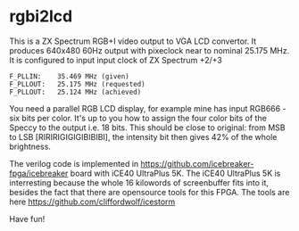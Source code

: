 # rgbi2lcd

This is a ZX Spectrum RGB+I video output to VGA LCD convertor.
It produces 640x480 60Hz output with pixeclock near to nominal 25.175 MHz.
It is configured to input input clock of ZX Spectrum +2/+3
~~~
F_PLLIN:    35.469 MHz (given)
F_PLLOUT:   25.175 MHz (requested)
F_PLLOUT:   25.124 MHz (achieved)
~~~
You need a parallel RGB LCD display, for example mine has input RGB666 - six bits per color.
It's up to you how to assign the four color bits of the Speccy to the output i.e. 18 bits.
This should be close to original: from MSB to LSB [RIRIRIGIGIGIBIBIBI], the intensity bit then
gives 42% of the whole brightness.

The verilog code is implemented in https://github.com/icebreaker-fpga/icebreaker board with iCE40 UltraPlus 5K.
The iCE40 UltraPlus 5K is interresting because the whole 16 kilowords of screenbuffer fits into it, besides the fact that there are opensource tools for this FPGA.
The tools are here https://github.com/cliffordwolf/icestorm

Have fun!
